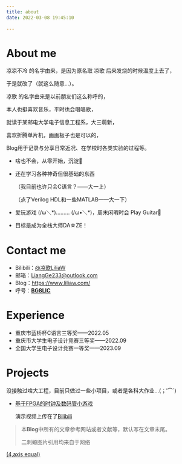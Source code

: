 ```yaml
---
title: about
date: 2022-03-08 19:45:10
  
---
```


# About me

凉凉不冷 的名字由来，是因为原名取 凉歌 后来发烧的时候温度上去了，

于是就改了（就这么随意...）。

凉歌 的名字由来是以前朋友们这么称呼的，

本人也挺喜欢音乐，平时也会唱唱歌，

就读于某邮电大学电子信息工程系，大三萌新，

喜欢折腾单片机，画画板子也是可以的，

Blog用于记录与分享日常近况、在学校时各类实验的过程等。

+ 啥也不会，从零开始，沉淀🙏

+ 还在学习各种神奇但很基础的东西

  （我目前也许只会C语言？——大一上）

  （点了Verilog HDL和一些MATLAB——大一下）

+ 爱玩游戏 (/ω＼\*)……… (/ω•＼\*)，周末闲暇时会 Play Guitar🎸

+ 目标是成为全栈大师DA☆ZE！

# Contact me
+	Bilibili：[@凉歌LiliaW](https://space.bilibili.com/45024635)
+	邮箱：LiangGe233@outlook.com
+	Blog：https://www.liliaw.com/
+	呼号：<u>**BG8LIC**</u>

# Experience

+ 重庆市蓝桥杯C语言三等奖——2022.05
+ 重庆市大学生电子设计竞赛三等奖——2022.09
+ 全国大学生电子设计竞赛一等奖——2023.09

# Projects

没接触过啥大工程，目前只做过一些小项目，或者是各科大作业…(；′⌒`)

+ [基于FPGA的时钟及数码管小游戏](https://www.liliaw.com/2022/06/20/FPGA%E5%AE%9E%E9%AA%8C%E6%8A%A5%E5%91%8A/)

  演示视频上传在了[Bilibili](https://www.bilibili.com/video/BV12U4y1X7Vj/?spm_id_from=333.999.0.0)


>   本**Blog**中所有的文章参考网站或者文献等，默认写在文章末尾。
>
>   二刺螈图片引用均来自于网络



[(4,axis equal)](https://pan.baidu.com/s/1KrjABGWs0c8AJ0aJ1iBf1w?qq-pf-to=pcqq.c2c)